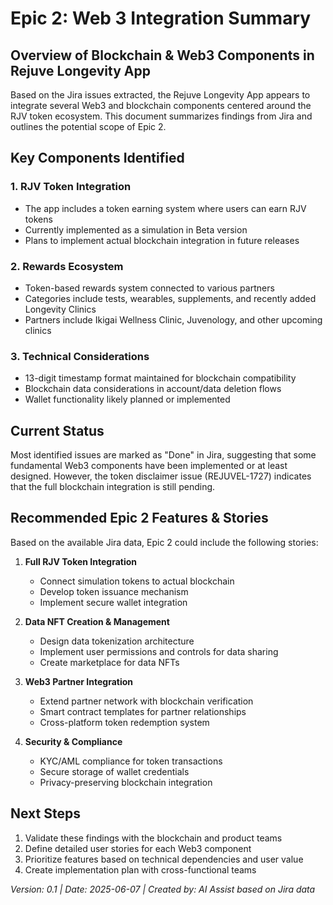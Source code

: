 # Epic 2: Web 3 Integration Summary

## Overview of Blockchain & Web3 Components in Rejuve Longevity App

Based on the Jira issues extracted, the Rejuve Longevity App appears to integrate several Web3 and blockchain components centered around the RJV token ecosystem. This document summarizes findings from Jira and outlines the potential scope of Epic 2.

## Key Components Identified

### 1. RJV Token Integration
- The app includes a token earning system where users can earn RJV tokens
- Currently implemented as a simulation in Beta version
- Plans to implement actual blockchain integration in future releases

### 2. Rewards Ecosystem
- Token-based rewards system connected to various partners
- Categories include tests, wearables, supplements, and recently added Longevity Clinics
- Partners include Ikigai Wellness Clinic, Juvenology, and other upcoming clinics

### 3. Technical Considerations
- 13-digit timestamp format maintained for blockchain compatibility
- Blockchain data considerations in account/data deletion flows
- Wallet functionality likely planned or implemented

## Current Status
Most identified issues are marked as "Done" in Jira, suggesting that some fundamental Web3 components have been implemented or at least designed. However, the token disclaimer issue (REJUVEL-1727) indicates that the full blockchain integration is still pending.

## Recommended Epic 2 Features & Stories

Based on the available Jira data, Epic 2 could include the following stories:

1. **Full RJV Token Integration**
   - Connect simulation tokens to actual blockchain
   - Develop token issuance mechanism
   - Implement secure wallet integration

2. **Data NFT Creation & Management**
   - Design data tokenization architecture
   - Implement user permissions and controls for data sharing
   - Create marketplace for data NFTs

3. **Web3 Partner Integration**
   - Extend partner network with blockchain verification
   - Smart contract templates for partner relationships
   - Cross-platform token redemption system

4. **Security & Compliance**
   - KYC/AML compliance for token transactions
   - Secure storage of wallet credentials
   - Privacy-preserving blockchain integration

## Next Steps

1. Validate these findings with the blockchain and product teams
2. Define detailed user stories for each Web3 component
3. Prioritize features based on technical dependencies and user value
4. Create implementation plan with cross-functional teams

_Version: 0.1 | Date: 2025-06-07 | Created by: AI Assist based on Jira data_
